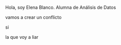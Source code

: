 Hola, soy Elena Blanco. Alumna de Análisis de Datos

vamos a crear un conflicto

si

la que voy a liar
